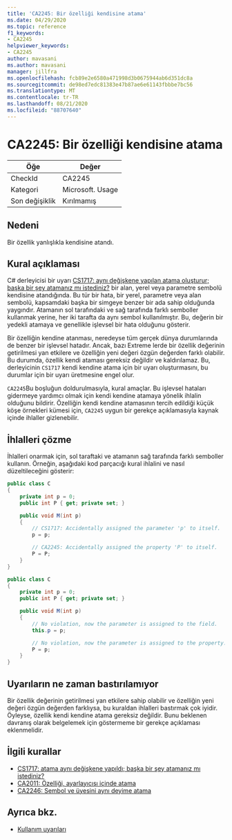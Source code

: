 ```yaml
---
title: 'CA2245: Bir özelliği kendisine atama'
ms.date: 04/29/2020
ms.topic: reference
f1_keywords:
- CA2245
helpviewer_keywords:
- CA2245
author: mavasani
ms.author: mavasani
manager: jillfra
ms.openlocfilehash: fcb89e2e6580a471998d3b0675944ab6d351dc8a
ms.sourcegitcommit: de98ed7edc81383e47b87ae6e61143fbbbe7bc56
ms.translationtype: MT
ms.contentlocale: tr-TR
ms.lasthandoff: 08/21/2020
ms.locfileid: "88707640"
---
```

# <a name="ca2245-do-not-assign-a-property-to-itself"></a>CA2245: Bir özelliği kendisine atama

|Öğe|Değer|
|-|-|
|CheckId|CA2245|
|Kategori|Microsoft. Usage|
|Son değişiklik|Kırılmamış|

## <a name="cause"></a>Nedeni

Bir özellik yanlışlıkla kendisine atandı.

## <a name="rule-description"></a>Kural açıklaması

C# derleyicisi bir uyarı [CS1717: aynı değişkene yapılan atama oluşturur; başka bir şey atamanız mı istediniz?](/dotnet/csharp/misc/cs1717) bir alan, yerel veya parametre sembolü kendisine atandığında. Bu tür bir hata, bir yerel, parametre veya alan sembolü, kapsamdaki başka bir simgeye benzer bir ada sahip olduğunda yaygındır. Atamanın sol tarafındaki ve sağ tarafında farklı semboller kullanmak yerine, her iki tarafta da aynı sembol kullanılmıştır. Bu, değerin bir yedekli atamaya ve genellikle işlevsel bir hata olduğunu gösterir.

Bir özelliğin kendine atanması, neredeyse tüm gerçek dünya durumlarında de benzer bir işlevsel hatadır. Ancak, bazı Extreme lerde bir özellik değerinin getirilmesi yan etkilere ve özelliğin yeni değeri özgün değerden farklı olabilir. Bu durumda, özellik kendi ataması gereksiz değildir ve kaldırılamaz. Bu, derleyicinin `CS1717` kendi kendine atama için bir uyarı oluşturmasını, bu durumlar için bir uyarı üretmesine engel olur.

`CA2245`Bu boşluğun doldurulmasıyla, kural amaçlar. Bu işlevsel hataları gidermeye yardımcı olmak için kendi kendine atamaya yönelik ihlalin olduğunu bildirir. Özelliğin kendi kendine atamasının tercih edildiği küçük köşe örnekleri kümesi için, `CA2245` uygun bir gerekçe açıklamasıyla kaynak içinde ihlaller gizlenebilir.

## <a name="how-to-fix-violations"></a>İhlalleri çözme

İhlalleri onarmak için, sol taraftaki ve atamanın sağ tarafında farklı semboller kullanın. Örneğin, aşağıdaki kod parçacığı kural ihlalini ve nasıl düzeltileceğini gösterir:

```csharp
public class C
{
    private int p = 0;
    public int P { get; private set; }

    public void M(int p)
    {
        // CS1717: Accidentally assigned the parameter 'p' to itself.
        p = p;

        // CA2245: Accidentally assigned the property 'P' to itself.
        P = P;
    }
}
```

```csharp
public class C
{
    private int p = 0;
    public int P { get; private set; }

    public void M(int p)
    {
        // No violation, now the parameter is assigned to the field.
        this.p = p;

        // No violation, now the parameter is assigned to the property.
        P = p;
    }
}
```

## <a name="when-to-suppress-warnings"></a>Uyarıların ne zaman bastırılamıyor

Bir özellik değerinin getirilmesi yan etkilere sahip olabilir ve özelliğin yeni değeri özgün değerden farklıysa, bu kuraldan ihlalleri bastırmak çok iyidir. Öyleyse, özellik kendi kendine atama gereksiz değildir. Bunu beklenen davranış olarak belgelemek için göstermeme bir gerekçe açıklaması eklenmelidir.

## <a name="related-rules"></a>İlgili kurallar

- [CS1717: atama aynı değişkene yapıldı; başka bir şey atamanız mı istediniz?](/dotnet/csharp/misc/cs1717)
- [CA2011: Özelliği, ayarlayıcısı içinde atama](ca2011.md)
- [CA2246: Sembol ve üyesini aynı deyime atama](ca2246.md)

## <a name="see-also"></a>Ayrıca bkz.

- [Kullanım uyarıları](usage-warnings.md)
